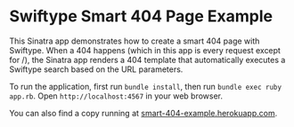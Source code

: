 # Swiftype Smart 404 Page Example

This Sinatra app demonstrates how to create a smart 404 page with Swiftype. When a 404 happens (which in this app is every request except for /), the Sinatra app renders a 404 template that automatically executes a Swiftype search based on the URL parameters.

To run the application, first run `bundle install`, then run `bundle exec ruby app.rb`. Open `http://localhost:4567` in your web browser.

You can also find a copy running at [smart-404-example.herokuapp.com](http://smart-404-example.herokuapp.com/).